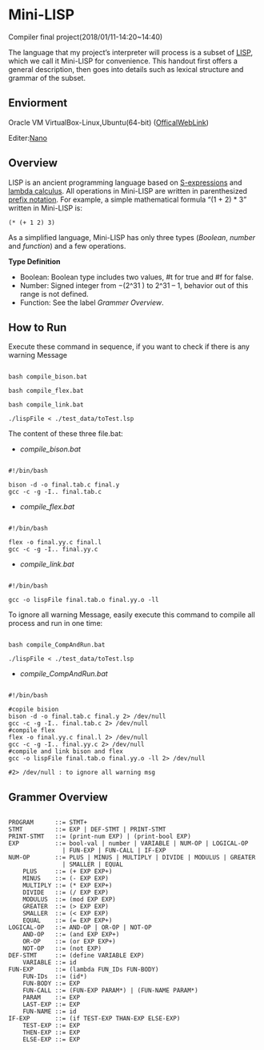 # Mini-LISP
Compiler final project(2018/01/11-14:20~14:40)

The language that my project’s interpreter will process is a subset of [LISP](https://en.wikipedia.org/wiki/LISP), which we call
it Mini-LISP for convenience. This handout first offers a general description, then goes
into details such as lexical structure and grammar of the subset.

## Enviorment
Oracle VM VirtualBox-Linux,Ubuntu(64-bit) ([OfficalWebLink](https://www.oracle.com/technetwork/server-storage/virtualbox/downloads/index.html))

Editer:[Nano](https://zh.wikipedia.org/wiki/Nano_(%E6%96%87%E5%AD%97%E7%B7%A8%E8%BC%AF%E5%99%A8))

## Overview
LISP is an ancient programming language based on [S-expressions](https://en.wikipedia.org/wiki/S-expression) and [lambda calculus](https://en.wikipedia.org/wiki/Lambda_calculus).
All operations in Mini-LISP are written in parenthesized [prefix notation](https://en.wikipedia.org/wiki/Polish_notation). For example, a
simple mathematical formula “(1 + 2) * 3” written in Mini-LISP is:

<pre><code>(* (+ 1 2) 3)</code></pre>

As a simplified language, Mini-LISP has only three types (*Boolean*, *number* and *function*)
and a few operations.

**Type Definition**

- Boolean: Boolean type includes two values, #t for true and #f for false.
- Number: Signed integer from −(2^31 ) to 2^31 – 1, behavior out of this range is not defined.
- Function: See the label *Grammer Overview*.

## How to Run
Execute these command in sequence, if you want to check if there is any warning Message

<pre><code>
bash compile_bison.bat

bash compile_flex.bat

bash compile_link.bat

./lispFile < ./test_data/toTest.lsp
</code></pre>

The content of these three file.bat:
- *compile_bison.bat*
<pre><code>
#!/bin/bash

bison -d -o final.tab.c final.y
gcc -c -g -I.. final.tab.c
</code></pre>

- *compile_flex.bat*
<pre><code>
#!/bin/bash

flex -o final.yy.c final.l
gcc -c -g -I.. final.yy.c
</code></pre>

- *compile_link.bat*
<pre><code>
#!/bin/bash

gcc -o lispFile final.tab.o final.yy.o -ll
</code></pre>

To ignore all warning Message, easily execute this command to compile all process and run in one time:

<pre><code>
bash compile_CompAndRun.bat

./lispFile < ./test_data/toTest.lsp
</code></pre>

- *compile_CompAndRun.bat*
<pre><code>
#!/bin/bash

#copile bision
bison -d -o final.tab.c final.y 2> /dev/null
gcc -c -g -I.. final.tab.c 2> /dev/null
#compile flex
flex -o final.yy.c final.l 2> /dev/null
gcc -c -g -I.. final.yy.c 2> /dev/null
#compile and link bison and flex
gcc -o lispFile final.tab.o final.yy.o -ll 2> /dev/null

#2> /dev/null : to ignore all warning msg
</code></pre>

## Grammer Overview
<pre><code>
PROGRAM      ::= STMT+
STMT         ::= EXP | DEF-STMT | PRINT-STMT
PRINT-STMT   ::= (print-num EXP) | (print-bool EXP)
EXP          ::= bool-val | number | VARIABLE | NUM-OP | LOGICAL-OP
               | FUN-EXP | FUN-CALL | IF-EXP
NUM-OP       ::= PLUS | MINUS | MULTIPLY | DIVIDE | MODULUS | GREATER
               | SMALLER | EQUAL
    PLUS     ::= (+ EXP EXP+)
    MINUS    ::= (- EXP EXP)
    MULTIPLY ::= (* EXP EXP+)
    DIVIDE   ::= (/ EXP EXP)
    MODULUS  ::= (mod EXP EXP)
    GREATER  ::= (> EXP EXP)
    SMALLER  ::= (< EXP EXP)
    EQUAL    ::= (= EXP EXP+)
LOGICAL-OP   ::= AND-OP | OR-OP | NOT-OP
    AND-OP   ::= (and EXP EXP+)
    OR-OP    ::= (or EXP EXP+)
    NOT-OP   ::= (not EXP)
DEF-STMT     ::= (define VARIABLE EXP)
    VARIABLE ::= id
FUN-EXP      ::= (lambda FUN_IDs FUN-BODY)
    FUN-IDs  ::= (id*)
    FUN-BODY ::= EXP
    FUN-CALL ::= (FUN-EXP PARAM*) | (FUN-NAME PARAM*)
    PARAM    ::= EXP
    LAST-EXP ::= EXP
    FUN-NAME ::= id
IF-EXP       ::= (if TEST-EXP THAN-EXP ELSE-EXP)
    TEST-EXP ::= EXP
    THEN-EXP ::= EXP
    ELSE-EXP ::= EXP
</code></pre>

